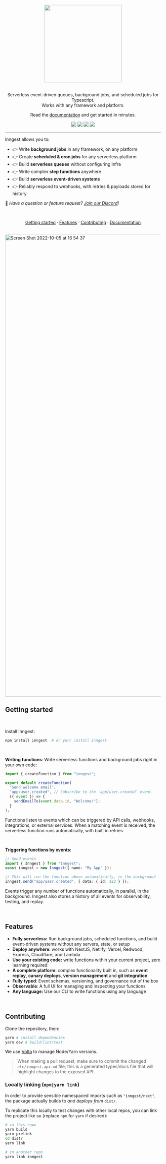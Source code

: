 <div align="center">
  <br/>
    <a href="https://www.inngest.com"><img src="https://user-images.githubusercontent.com/306177/191580717-1f563f4c-31e3-4aa0-848c-5ddc97808a9a.png" width="250" /></a>
  <br/>
  <br/>
  <p>
    Serverless event-driven queues, background jobs, and scheduled jobs for Typescript.<br />
    Works with any framework and platform.
  </p>
  Read the <a href="https://www.inngest.com/docs">documentation</a> and get started in minutes.
  <br/>
  <p>

<a href="http://www.typescriptlang.org/"><img src="https://img.shields.io/badge/%3C%2F%3E-TypeScript-%230074c1.svg" /></a>
<a href="https://www.npmjs.com/package/inngest"><img src="https://img.shields.io/npm/v/inngest" /></a>
<a href="https://discord.gg/EuesV2ZSnX"><img src="https://img.shields.io/discord/842170679536517141?label=discord" /></a>
<a href="https://twitter.com/inngest"><img src="https://img.shields.io/twitter/follow/inngest?style=social" /></a>

  </p>
</div>

<hr />

Inngest allows you to:

- 👉 Write <b>background jobs</b> in any framework, on any platform <br />
- 👉 Create <b>scheduled & cron jobs</b> for any serverless platform <br />
- 👉 Build <b>serverless queues</b> without configuring infra <br />
- 👉 Write complex <b>step functions</b> anywhere <br />
- 👉 Build <b>serverless event-driven systems</b> <br />
- 👉 Reliably respond to webhooks, with retries & payloads stored for history <br />

👋 _Have a question or feature request? [Join our Discord](https://www.inngest.com/discord)!_

<br />

<p align="center">
<a href="#getting-started">Getting started</a> · 
<a href="#features">Features</a> · 
<a href="#contributing">Contributing</a> · 
<a href="https://www.inngest.com/docs">Documentation</a>
</p>

<br />

<img width="1491" alt="Screen Shot 2022-10-05 at 16 54 37" src="https://user-images.githubusercontent.com/306177/194185120-e8365557-a211-4717-92b9-a72133225a37.png">

## Getting started

<br />

Install Inngest:

```bash
npm install inngest  # or yarn install inngest
```

<br />

**Writing functions**: Write serverless functions and background jobs right in your own code:

```ts
import { createFunction } from "inngest";

export default createFunction(
  "Send welcome email",
  "app/user.created", // Subscribe to the `app/user.created` event.
  ({ event }) => {
    sendEmailTo(event.data.id, "Welcome!");
  }
);
```

Functions listen to events which can be triggered by API calls, webhooks, integrations, or external services. When a matching event is received, the serverless function runs automatically, with built in retries.

<br />

**Triggering functions by events:**

```ts
// Send events
import { Inngest } from "inngest";
const inngest = new Inngest({ name: "My App" });

// This will run the function above automatically, in the background
inngest.send("app/user.created", { data: { id: 123 } });
```

Events trigger any number of functions automatically, in parallel, in the background. Inngest also stores a history of all events for observability, testing, and replay.

<br />

## Features

- **Fully serverless:** Run background jobs, scheduled functions, and build event-driven systems without any servers, state, or setup
- **Deploy anywhere**: works with NextJS, Netlify, Vercel, Redwood, Express, Cloudflare, and Lambda
- **Use your existing code:** write functions within your current project, zero learning required
- **A complete platform**: complex functionality built in, such as **event replay**, **canary deploys**, **version management** and **git integration**
- **Fully typed**: Event schemas, versioning, and governance out of the box
- **Observable**: A full UI for managing and inspecting your functions
- **Any language:** Use our CLI to write functions using any language

<br />

## Contributing

Clone the repository, then:

```sh
yarn # install dependencies
yarn dev # build/lint/test
```

We use [Volta](https://volta.sh/) to manage Node/Yarn versions.

> When making a pull request, make sure to commit the changed `etc/inngest.api.md` file; this is a generated types/docs file that will highlight changes to the exposed API.

### Locally linking (`npm|yarn link`)

In order to provide sensible namespaced imports such as `"inngest/next"`, the package actually builds to _and deploys from_ `dist/`.

To replicate this locally to test changes with other local repos, you can link the project like so (replace `npm` for `yarn` if desired):

```sh
# in this repo
yarn build
yarn prelink
cd dist/
yarn link
```

```sh
# in another repo
yarn link inngest
```
